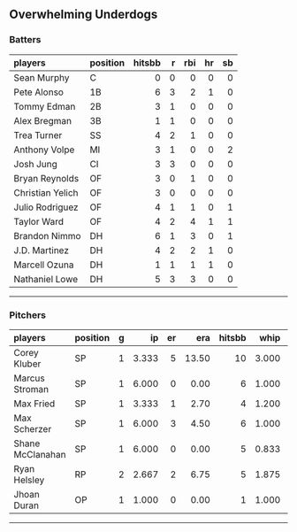 ## Overwhelming Underdogs

### Batters

 
|players          |position | hitsbb|  r| rbi| hr| sb| 
|:----------------|:--------|------:|--:|---:|--:|--:| 
|Sean Murphy      |C        |      0|  0|   0|  0|  0| 
|Pete Alonso      |1B       |      6|  3|   2|  1|  0| 
|Tommy Edman      |2B       |      3|  1|   0|  0|  0| 
|Alex Bregman     |3B       |      1|  1|   0|  0|  0| 
|Trea Turner      |SS       |      4|  2|   1|  0|  0| 
|Anthony Volpe    |MI       |      3|  1|   0|  0|  2| 
|Josh Jung        |CI       |      3|  3|   0|  0|  0| 
|Bryan Reynolds   |OF       |      3|  0|   1|  0|  0| 
|Christian Yelich |OF       |      3|  0|   0|  0|  0| 
|Julio Rodriguez  |OF       |      4|  1|   1|  0|  1| 
|Taylor Ward      |OF       |      4|  2|   4|  1|  1| 
|Brandon Nimmo    |DH       |      6|  1|   3|  0|  1| 
|J.D. Martinez    |DH       |      4|  2|   2|  1|  0| 
|Marcell Ozuna    |DH       |      1|  1|   1|  1|  0| 
|Nathaniel Lowe   |DH       |      5|  3|   3|  0|  0| 

* * *

### Pitchers

 
|players          |position |  g|    ip| er|   era| hitsbb|  whip| so|  w| sv| 
|:----------------|:--------|--:|-----:|--:|-----:|------:|-----:|--:|--:|--:| 
|Corey Kluber     |SP       |  1| 3.333|  5| 13.50|     10| 3.000|  4|  0|  0| 
|Marcus Stroman   |SP       |  1| 6.000|  0|  0.00|      6| 1.000|  8|  1|  0| 
|Max Fried        |SP       |  1| 3.333|  1|  2.70|      4| 1.200|  2|  0|  0| 
|Max Scherzer     |SP       |  1| 6.000|  3|  4.50|      6| 1.000|  6|  1|  0| 
|Shane McClanahan |SP       |  1| 6.000|  0|  0.00|      5| 0.833|  6|  1|  0| 
|Ryan Helsley     |RP       |  2| 2.667|  2|  6.75|      5| 1.875|  2|  0|  1| 
|Jhoan Duran      |OP       |  1| 1.000|  0|  0.00|      1| 1.000|  1|  0|  1| 


* * *


